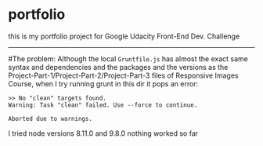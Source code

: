 # portfolio

this is my portfolio project for Google Udacity Front-End Dev. Challenge

---

#The problem: 
Although the local `Gruntfile.js` has almost the exact same syntax and dependencies and the packages and 
the versions as the Project-Part-1/Project-Part-2/Project-Part-3 files of Responsive Images Course, when 
I try running grunt in this dir it pops an error:

``` 
>> No "clean" targets found.
Warning: Task "clean" failed. Use --force to continue.

Aborted due to warnings.
```

I tried node versions 8.11.0 and 9.8.0 nothing worked so far
